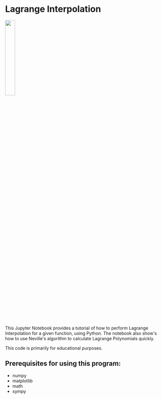 # Lagrange Interpolation

<img src="https://raw.githubusercontent.com/stevens97/Lagrange_Interpolation/main/Sample.jpg](https://raw.githubusercontent.com/stevens97/Lagrange_Interpolation/main/Sample.png" width="25%" height="25%">

This Jupyter Notebook provides a tutorial of how to perform Lagrange Interpolation for a given function, using Python.
The notebook also show's how to use Neville's algorithm to calculate Lagrange Polynomials quickly.

This code is primarily for educational purposes.

## Prerequisites for using this program:

- numpy
- matplotlib
- math
- sympy
